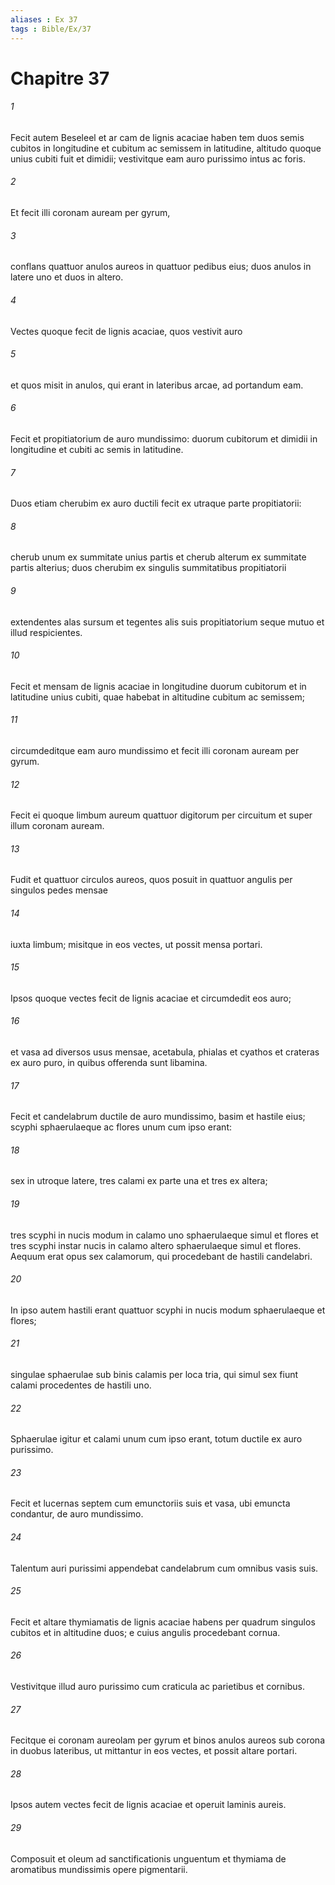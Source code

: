 ```yaml
---
aliases : Ex 37
tags : Bible/Ex/37
---
```


# Chapitre 37

###### 1
Fecit autem Beseleel et ar cam de lignis acaciae haben tem duos semis cubitos in longitudine et cubitum ac semissem in latitudine, altitudo quoque unius cubiti fuit et dimidii; vestivitque eam auro purissimo intus ac foris. 
###### 2
Et fecit illi coronam auream per gyrum, 
###### 3
conflans quattuor anulos aureos in quattuor pedibus eius; duos anulos in latere uno et duos in altero. 
###### 4
Vectes quoque fecit de lignis acaciae, quos vestivit auro 
###### 5
et quos misit in anulos, qui erant in lateribus arcae, ad portandum eam.
###### 6
Fecit et propitiatorium de auro mundissimo: duorum cubitorum et dimidii in longitudine et cubiti ac semis in latitudine. 
###### 7
Duos etiam cherubim ex auro ductili fecit ex utraque parte propitiatorii: 
###### 8
cherub unum ex summitate unius partis et cherub alterum ex summitate partis alterius; duos cherubim ex singulis summitatibus propitiatorii 
###### 9
extendentes alas sursum et tegentes alis suis propitiatorium seque mutuo et illud respicientes.
###### 10
Fecit et mensam de lignis acaciae in longitudine duorum cubitorum et in latitudine unius cubiti, quae habebat in altitudine cubitum ac semissem; 
###### 11
circumdeditque eam auro mundissimo et fecit illi coronam auream per gyrum. 
###### 12
Fecit ei quoque limbum aureum quattuor digitorum per circuitum et super illum coronam auream. 
###### 13
Fudit et quattuor circulos aureos, quos posuit in quattuor angulis per singulos pedes mensae 
###### 14
iuxta limbum; misitque in eos vectes, ut possit mensa portari. 
###### 15
Ipsos quoque vectes fecit de lignis acaciae et circumdedit eos auro; 
###### 16
et vasa ad diversos usus mensae, acetabula, phialas et cyathos et crateras ex auro puro, in quibus offerenda sunt libamina.
###### 17
Fecit et candelabrum ductile de auro mundissimo, basim et hastile eius; scyphi sphaerulaeque ac flores unum cum ipso erant: 
###### 18
sex in utroque latere, tres calami ex parte una et tres ex altera; 
###### 19
tres scyphi in nucis modum in calamo uno sphaerulaeque simul et flores et tres scyphi instar nucis in calamo altero sphaerulaeque simul et flores. Aequum erat opus sex calamorum, qui procedebant de hastili candelabri. 
###### 20
In ipso autem hastili erant quattuor scyphi in nucis modum sphaerulaeque et flores; 
###### 21
singulae sphaerulae sub binis calamis per loca tria, qui simul sex fiunt calami procedentes de hastili uno. 
###### 22
Sphaerulae igitur et calami unum cum ipso erant, totum ductile ex auro purissimo. 
###### 23
Fecit et lucernas septem cum emunctoriis suis et vasa, ubi emuncta condantur, de auro mundissimo. 
###### 24
Talentum auri purissimi appendebat candelabrum cum omnibus vasis suis.
###### 25
Fecit et altare thymiamatis de lignis acaciae habens per quadrum singulos cubitos et in altitudine duos; e cuius angulis procedebant cornua. 
###### 26
Vestivitque illud auro purissimo cum craticula ac parietibus et cornibus. 
###### 27
Fecitque ei coronam aureolam per gyrum et binos anulos aureos sub corona in duobus lateribus, ut mittantur in eos vectes, et possit altare portari. 
###### 28
Ipsos autem vectes fecit de lignis acaciae et operuit laminis aureis.
###### 29
Composuit et oleum ad sanctificationis unguentum et thymiama de aromatibus mundissimis opere pigmentarii.
